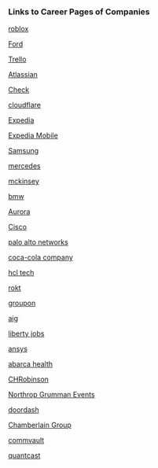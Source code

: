 ### Links to Career Pages of Companies


[roblox](https://jobs.roblox.com/careers)

[Ford](https://corporate.ford.com/careers.html)

[Trello]()

[Atlassian]()

[Check]()

[cloudflare](https://www.cloudflare.com/careers/)

[Expedia](https://careers.expediagroup.com/jobs/job/?2023+Intern+-+Software+Development+Engineer+%28all+stacks%29-Chicago-Illinois-j-R-76925-2)

[Expedia Mobile](https://careers.expediagroup.com/jobs/job/?2023+New+Graduate+-+Mobile+Engineer+I-Austin-Texas-j-R-77740)

[Samsung]()

[mercedes]()

[mckinsey](https://www.mckinsey.com/careers/search-jobs?countries=United%20States)

[bmw](https://www.bmwgroup.jobs/us/en.html)

[Aurora](https://aurora.tech/careers)

[Cisco](https://jobs.cisco.com/jobs/SearchJobs/)

[palo alto networks](https://jobs.paloaltonetworks.com/en/jobs/)

[coca-cola company](https://careers.coca-colacompany.com/)

[hcl tech](https://www.hcltech.com/careers/all-career-opportunities)

[rokt](https://www.rokt.com/careers/#current-opportunities)

[groupon](https://www.grouponcareers.com/en/)

[aig](https://aig.wd1.myworkdayjobs.com/en-US/aig)

[liberty jobs](https://www.libertyjobs.com/find-jobs.php)

[ansys](https://www.ansys.com/careers)

[abarca health](https://careers.abarcahealth.com/)

[CHRobinson](https://chrobinson.wd5.myworkdayjobs.com/en-US/CHRobinson)

[Northrop Grumman Events](https://ngc.avature.net/events)

[doordash](https://careers.doordash.com/)

[Chamberlain Group](https://chamberlain.wd1.myworkdayjobs.com/Chamberlain_Group)

[commvault](https://careers.commvault.com/us/en)

[quantcast](https://jobs.lever.co/quantcast)

[]()

[]()

[]()

[]()

[]()

[]()

[]()

[]()

[]()

[]()

[]()

[]()

[]()

[]()

[]()

[]()

[]()

[]()

[]()

[]()

[]()
